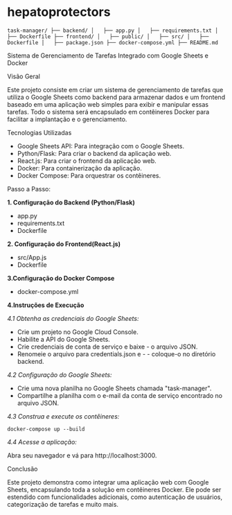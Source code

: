 # hepatoprotectors

`
task-manager/
├── backend/
│   ├── app.py
│   ├── requirements.txt
│   ├── Dockerfile
├── frontend/
│   ├── public/
│   ├── src/
│   ├── Dockerfile
│   ├── package.json
├── docker-compose.yml
├── README.md
`


Sistema de Gerenciamento de Tarefas Integrado com Google Sheets e Docker

Visão Geral

Este projeto consiste em criar um sistema de gerenciamento de tarefas que utiliza o Google Sheets como backend para armazenar dados e um frontend baseado em uma aplicação web simples para exibir e manipular essas tarefas. Todo o sistema será encapsulado em contêineres Docker para facilitar a implantação e o gerenciamento.

Tecnologias Utilizadas

- Google Sheets API: Para integração com o Google Sheets.
- Python/Flask: Para criar o backend da aplicação web.
- React.js: Para criar o frontend da aplicação web.
- Docker: Para containerização da aplicação.
- Docker Compose: Para orquestrar os contêineres.

Passo a Passo:

**1. Configuração do Backend (Python/Flask)**
- app.py
- requirements.txt
- Dockerfile


**2. Configuração do Frontend(React.js)**
- src/App.js
- Dockerfile


**3.Configuração do Docker Compose**
- docker-compose.yml


**4.Instruções de Execução**

*4.1 Obtenha as credenciais do Google Sheets:*
- Crie um projeto no Google Cloud Console.
- Habilite a API do Google Sheets.
- Crie credenciais de conta de serviço e baixe - o arquivo JSON.
- Renomeie o arquivo para credentials.json e - - coloque-o no diretório backend.

*4.2 Configuração do Google Sheets:*
- Crie uma nova planilha no Google Sheets chamada "task-manager".
- Compartilhe a planilha com o e-mail da conta de serviço encontrado no arquivo JSON.

*4.3 Construa e execute os contêineres:*

`docker-compose up --build`


*4.4 Acesse a aplicação:*

Abra seu navegador e vá para http://localhost:3000.


Conclusão

Este projeto demonstra como integrar uma aplicação web com Google Sheets, encapsulando toda a solução em contêineres Docker. Ele pode ser estendido com funcionalidades adicionais, como autenticação de usuários, categorização de tarefas e muito mais.





